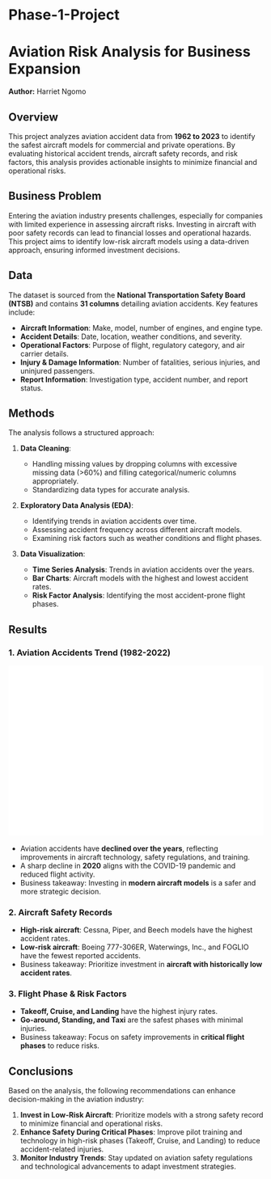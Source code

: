 # Phase-1-Project

# Aviation Risk Analysis for Business Expansion

**Author:** Harriet Ngomo  

## Overview

This project analyzes aviation accident data from **1962 to 2023** to identify the safest aircraft models for commercial and private operations. By evaluating historical accident trends, aircraft safety records, and risk factors, this analysis provides actionable insights to minimize financial and operational risks. 

## Business Problem

Entering the aviation industry presents challenges, especially for companies with limited experience in assessing aircraft risks. Investing in aircraft with poor safety records can lead to financial losses and operational hazards. This project aims to identify low-risk aircraft models using a data-driven approach, ensuring informed investment decisions.

## Data

The dataset is sourced from the **National Transportation Safety Board (NTSB)** and contains **31 columns** detailing aviation accidents. Key features include:

- **Aircraft Information**: Make, model, number of engines, and engine type.
- **Accident Details**: Date, location, weather conditions, and severity.
- **Operational Factors**: Purpose of flight, regulatory category, and air carrier details.
- **Injury & Damage Information**: Number of fatalities, serious injuries, and uninjured passengers.
- **Report Information**: Investigation type, accident number, and report status.

## Methods

The analysis follows a structured approach:

1. **Data Cleaning**:
   - Handling missing values by dropping columns with excessive missing data (>60%) and filling categorical/numeric columns appropriately.
   - Standardizing data types for accurate analysis.

2. **Exploratory Data Analysis (EDA)**:
   - Identifying trends in aviation accidents over time.
   - Assessing accident frequency across different aircraft models.
   - Examining risk factors such as weather conditions and flight phases.

3. **Data Visualization**:
   - **Time Series Analysis**: Trends in aviation accidents over the years.
   - **Bar Charts**: Aircraft models with the highest and lowest accident rates.
   - **Risk Factor Analysis**: Identifying the most accident-prone flight phases.

## Results

### **1. Aviation Accidents Trend (1982-2022)**
![Aviation Accidents Trend](images/aviation_accidents_trend.png)
- Aviation accidents have **declined over the years**, reflecting improvements in aircraft technology, safety regulations, and training.
- A sharp decline in **2020** aligns with the COVID-19 pandemic and reduced flight activity.
- Business takeaway: Investing in **modern aircraft models** is a safer and more strategic decision.

### **2. Aircraft Safety Records**
- **High-risk aircraft**: Cessna, Piper, and Beech models have the highest accident rates.
- **Low-risk aircraft**: Boeing 777-306ER, Waterwings, Inc., and FOGLIO have the fewest reported accidents.
- Business takeaway: Prioritize investment in **aircraft with historically low accident rates**.

### **3. Flight Phase & Risk Factors**
- **Takeoff, Cruise, and Landing** have the highest injury rates.
- **Go-around, Standing, and Taxi** are the safest phases with minimal injuries.
- Business takeaway: Focus on safety improvements in **critical flight phases** to reduce risks.

## Conclusions

Based on the analysis, the following recommendations can enhance decision-making in the aviation industry:

1. **Invest in Low-Risk Aircraft**: Prioritize models with a strong safety record to minimize financial and operational risks.
2. **Enhance Safety During Critical Phases**: Improve pilot training and technology in high-risk phases (Takeoff, Cruise, and Landing) to reduce accident-related injuries.
3. **Monitor Industry Trends**: Stay updated on aviation safety regulations and technological advancements to adapt investment strategies.

